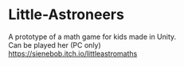 # Little-Astroneers  
A prototype of a math game for kids made in Unity.  
Can be played her (PC only)  
https://sienebob.itch.io/littleastromaths
